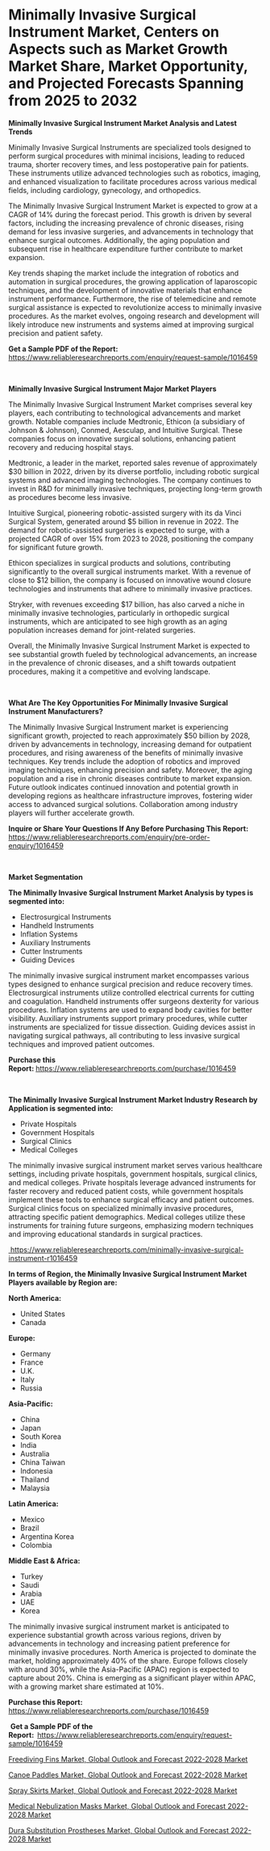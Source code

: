 <p><h1>Minimally Invasive Surgical Instrument Market, Centers on Aspects such as Market Growth Market Share, Market Opportunity, and Projected Forecasts Spanning from 2025 to 2032</h1></p><p><strong>Minimally Invasive Surgical Instrument Market Analysis and Latest Trends</strong></p>
<p><p>Minimally Invasive Surgical Instruments are specialized tools designed to perform surgical procedures with minimal incisions, leading to reduced trauma, shorter recovery times, and less postoperative pain for patients. These instruments utilize advanced technologies such as robotics, imaging, and enhanced visualization to facilitate procedures across various medical fields, including cardiology, gynecology, and orthopedics.</p><p>The Minimally Invasive Surgical Instrument Market is expected to grow at a CAGR of 14% during the forecast period. This growth is driven by several factors, including the increasing prevalence of chronic diseases, rising demand for less invasive surgeries, and advancements in technology that enhance surgical outcomes. Additionally, the aging population and subsequent rise in healthcare expenditure further contribute to market expansion.</p><p>Key trends shaping the market include the integration of robotics and automation in surgical procedures, the growing application of laparoscopic techniques, and the development of innovative materials that enhance instrument performance. Furthermore, the rise of telemedicine and remote surgical assistance is expected to revolutionize access to minimally invasive procedures. As the market evolves, ongoing research and development will likely introduce new instruments and systems aimed at improving surgical precision and patient safety.</p></p>
<p><strong>Get a Sample PDF of the Report:&nbsp;</strong> <a href="https://www.reliableresearchreports.com/enquiry/request-sample/1016459?utm_campaign=33&utm_medium=2&utm_source=Github&utm_content=ia&utm_term=21032025&utm_id=minimally-invasive-surgical-instrument">https://www.reliableresearchreports.com/enquiry/request-sample/1016459</a></p>
<p>&nbsp;</p>
<p><strong>Minimally Invasive Surgical Instrument Major Market Players</strong></p>
<p><p>The Minimally Invasive Surgical Instrument Market comprises several key players, each contributing to technological advancements and market growth. Notable companies include Medtronic, Ethicon (a subsidiary of Johnson & Johnson), Conmed, Aesculap, and Intuitive Surgical. These companies focus on innovative surgical solutions, enhancing patient recovery and reducing hospital stays.</p><p>Medtronic, a leader in the market, reported sales revenue of approximately $30 billion in 2022, driven by its diverse portfolio, including robotic surgical systems and advanced imaging technologies. The company continues to invest in R&D for minimally invasive techniques, projecting long-term growth as procedures become less invasive.</p><p>Intuitive Surgical, pioneering robotic-assisted surgery with its da Vinci Surgical System, generated around $5 billion in revenue in 2022. The demand for robotic-assisted surgeries is expected to surge, with a projected CAGR of over 15% from 2023 to 2028, positioning the company for significant future growth.</p><p>Ethicon specializes in surgical products and solutions, contributing significantly to the overall surgical instruments market. With a revenue of close to $12 billion, the company is focused on innovative wound closure technologies and instruments that adhere to minimally invasive practices.</p><p>Stryker, with revenues exceeding $17 billion, has also carved a niche in minimally invasive technologies, particularly in orthopedic surgical instruments, which are anticipated to see high growth as an aging population increases demand for joint-related surgeries.</p><p>Overall, the Minimally Invasive Surgical Instrument Market is expected to see substantial growth fueled by technological advancements, an increase in the prevalence of chronic diseases, and a shift towards outpatient procedures, making it a competitive and evolving landscape.</p></p>
<p>&nbsp;</p>
<p><strong>What Are The Key Opportunities For Minimally Invasive Surgical Instrument Manufacturers?</strong></p>
<p><p>The Minimally Invasive Surgical Instrument market is experiencing significant growth, projected to reach approximately $50 billion by 2028, driven by advancements in technology, increasing demand for outpatient procedures, and rising awareness of the benefits of minimally invasive techniques. Key trends include the adoption of robotics and improved imaging techniques, enhancing precision and safety. Moreover, the aging population and a rise in chronic diseases contribute to market expansion. Future outlook indicates continued innovation and potential growth in developing regions as healthcare infrastructure improves, fostering wider access to advanced surgical solutions. Collaboration among industry players will further accelerate growth.</p></p>
<p><strong>Inquire or Share Your Questions If Any Before Purchasing This Report:</strong> <a href="https://www.reliableresearchreports.com/enquiry/pre-order-enquiry/1016459?utm_campaign=33&utm_medium=2&utm_source=Github&utm_content=ia&utm_term=21032025&utm_id=minimally-invasive-surgical-instrument">https://www.reliableresearchreports.com/enquiry/pre-order-enquiry/1016459</a></p>
<p>&nbsp;</p>
<p><strong>Market Segmentation</strong></p>
<p><strong>The Minimally Invasive Surgical Instrument Market Analysis by types is segmented into:</strong></p>
<p><ul><li>Electrosurgical Instruments</li><li>Handheld Instruments</li><li>Inflation Systems</li><li>Auxiliary Instruments</li><li>Cutter Instruments</li><li>Guiding Devices</li></ul></p>
<p><p>The minimally invasive surgical instrument market encompasses various types designed to enhance surgical precision and reduce recovery times. Electrosurgical instruments utilize controlled electrical currents for cutting and coagulation. Handheld instruments offer surgeons dexterity for various procedures. Inflation systems are used to expand body cavities for better visibility. Auxiliary instruments support primary procedures, while cutter instruments are specialized for tissue dissection. Guiding devices assist in navigating surgical pathways, all contributing to less invasive surgical techniques and improved patient outcomes.</p></p>
<p><strong>Purchase this Report:&nbsp;</strong><a href="https://www.reliableresearchreports.com/purchase/1016459?utm_campaign=33&utm_medium=2&utm_source=Github&utm_content=ia&utm_term=21032025&utm_id=minimally-invasive-surgical-instrument">https://www.reliableresearchreports.com/purchase/1016459</a></p>
<p>&nbsp;</p>
<p><strong>The Minimally Invasive Surgical Instrument Market Industry Research by Application is segmented into:</strong></p>
<p><ul><li>Private Hospitals</li><li>Government Hospitals</li><li>Surgical Clinics</li><li>Medical Colleges</li></ul></p>
<p><p>The minimally invasive surgical instrument market serves various healthcare settings, including private hospitals, government hospitals, surgical clinics, and medical colleges. Private hospitals leverage advanced instruments for faster recovery and reduced patient costs, while government hospitals implement these tools to enhance surgical efficacy and patient outcomes. Surgical clinics focus on specialized minimally invasive procedures, attracting specific patient demographics. Medical colleges utilize these instruments for training future surgeons, emphasizing modern techniques and improving educational standards in surgical practices.</p></p>
<p><a href="https://www.reliableresearchreports.com/minimally-invasive-surgical-instrument-r1016459?utm_campaign=33&utm_medium=2&utm_source=Github&utm_content=ia&utm_term=21032025&utm_id=minimally-invasive-surgical-instrument">&nbsp;https://www.reliableresearchreports.com/minimally-invasive-surgical-instrument-r1016459</a></p>
<p><strong>In terms of Region, the Minimally Invasive Surgical Instrument Market Players available by Region are:</strong></p>
<p>
    <p> <strong> North America: </strong>
        <ul>
            <li>United States</li>
            <li>Canada</li>
        </ul>
        </p> 
    <p> <strong> Europe: </strong>
        <ul>
            <li>Germany</li>
            <li>France</li>
            <li>U.K.</li>
            <li>Italy</li>
            <li>Russia</li>
        </ul>
        </p> 
    <p> <strong> Asia-Pacific: </strong>
        <ul>
            <li>China</li>
            <li>Japan</li>
            <li>South Korea</li>
            <li>India</li>
            <li>Australia</li>
            <li>China Taiwan</li>
            <li>Indonesia</li>
            <li>Thailand</li>
            <li>Malaysia</li>
        </ul>
        </p> 
    <p> <strong> Latin America: </strong>
        <ul>
            <li>Mexico</li>
            <li>Brazil</li>
            <li>Argentina Korea</li>
            <li>Colombia</li>
        </ul>
        </p> 
    <p> <strong> Middle East & Africa: </strong>
        <ul>
            <li>Turkey</li>
            <li>Saudi</li>
            <li>Arabia</li>
            <li>UAE</li>
            <li>Korea</li>
        </ul>
    </p>
    </p>
<p><p>The minimally invasive surgical instrument market is anticipated to experience substantial growth across various regions, driven by advancements in technology and increasing patient preference for minimally invasive procedures. North America is projected to dominate the market, holding approximately 40% of the share. Europe follows closely with around 30%, while the Asia-Pacific (APAC) region is expected to capture about 20%. China is emerging as a significant player within APAC, with a growing market share estimated at 10%.</p></p>
<p><strong>Purchase this Report: </strong><a href="https://www.reliableresearchreports.com/purchase/1016459?utm_campaign=33&utm_medium=2&utm_source=Github&utm_content=ia&utm_term=21032025&utm_id=minimally-invasive-surgical-instrument">https://www.reliableresearchreports.com/purchase/1016459</a></p>
<p>&nbsp;<strong>Get a Sample PDF of the Report:&nbsp;&nbsp;</strong><a href="https://www.reliableresearchreports.com/enquiry/request-sample/1016459?utm_campaign=33&utm_medium=2&utm_source=Github&utm_content=ia&utm_term=21032025&utm_id=minimally-invasive-surgical-instrument">https://www.reliableresearchreports.com/enquiry/request-sample/1016459</a></p>
<p><strong></strong></p>
<p><p><a href="https://github.com/pockettifere14/Market-Research-Report-List-1/blob/main/freediving-fins-market-global-outlook-and-forecast-2022-2028-market.md?utm_campaign=33&utm_medium=2&utm_source=Github&utm_content=ia&utm_term=21032025&utm_id=minimally-invasive-surgical-instrument">Freediving Fins Market, Global Outlook and Forecast 2022-2028 Market</a></p><p><a href="https://github.com/billejuman43/Market-Research-Report-List-1/blob/main/canoe-paddles-market-global-outlook-and-forecast-2022-2028-market.md?utm_campaign=33&utm_medium=2&utm_source=Github&utm_content=ia&utm_term=21032025&utm_id=minimally-invasive-surgical-instrument">Canoe Paddles Market, Global Outlook and Forecast 2022-2028 Market</a></p><p><a href="https://github.com/reeseberro3j/Market-Research-Report-List-1/blob/main/spray-skirts-market-global-outlook-and-forecast-2022-2028-market.md?utm_campaign=33&utm_medium=2&utm_source=Github&utm_content=ia&utm_term=21032025&utm_id=minimally-invasive-surgical-instrument">Spray Skirts Market, Global Outlook and Forecast 2022-2028 Market</a></p><p><a href="https://github.com/daglascimpoi/Market-Research-Report-List-1/blob/main/medical-nebulization-masks-market-global-outlook-and-forecast-2022-2028-market.md?utm_campaign=33&utm_medium=2&utm_source=Github&utm_content=ia&utm_term=21032025&utm_id=minimally-invasive-surgical-instrument">Medical Nebulization Masks Market, Global Outlook and Forecast 2022-2028 Market</a></p><p><a href="https://github.com/shroffuhpa/Market-Research-Report-List-1/blob/main/dura-substitution-prostheses-market-global-outlook-and-forecast-2022-2028-market.md?utm_campaign=33&utm_medium=2&utm_source=Github&utm_content=ia&utm_term=21032025&utm_id=minimally-invasive-surgical-instrument">Dura Substitution Prostheses Market, Global Outlook and Forecast 2022-2028 Market</a></p></p>
